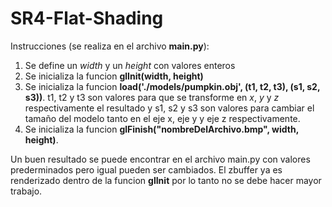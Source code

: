 # SR4-Flat-Shading

Instrucciones (se realiza en el archivo **main.py**): 
1. Se define un *width* y un *height* con valores enteros
2. Se inicializa la funcion **glInit(width, height)**
3. Se inicializa la funcion **load('./models/pumpkin.obj', (t1, t2, t3), (s1, s2, s3))**. t1, t2 y t3 son valores para que se transforme en *x*, *y* y *z* respectivamente el resultado y s1, s2 y s3 son valores para cambiar el tamaño del modelo tanto en el eje x, eje y y eje z respectivamente.
4. Se inicializa la funcion **glFinish("nombreDelArchivo.bmp", width, height)**.

Un buen resultado se puede encontrar en el archivo main.py con valores prederminados pero igual pueden ser cambiados. El zbuffer ya es renderizado dentro de la funcion **glInit**
por lo tanto no se debe hacer mayor trabajo.
